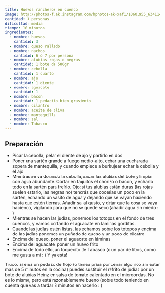 ```yaml
---
title: Huevos rancheros en cuenco
image: http://photos-f.ak.instagram.com/hphotos-ak-xaf1/10601955_634114066703869_1826285216_n.jpg
cantidad: 3 personas
dificultad: media
tiempo: 10 minutos
ingredientes:
  - nombre: huevos
    cantidad: 3
  - nombre: queso rallado
  - nombre: nachos
    cantidad: 6 ó 7 por persona
  - nombre: alubias rojas o negras
    cantidad: 1 bote de 500gr
  - nombre: cebolla
    cantidad: 1 cuarto
  - nombre: ajo
    cantidad: 1 diente
  - nombre: aguacate
    cantidad: 1
  - nombre: bacon
    cantidad: 1 pedacito bien grasiento
  - nombre: cilantro
  - nombre: aceite de oliva
  - nombre: mantequilla
  - nombre: sal
  - nombre: Tabasco
---
```


## Preparación

- Picar la cebolla, pelar el diente de ajo y partirlo en dos
- Poner una sartén grande a fuego medio-alto, echar una cucharada sopera de mantequilla, y cuando empiece a burbujear echar la cebolla y el ajo
- Mientras se va dorando la cebolla, sacar las alubias del bote y limpiar con agua abundante. Cortar en taquitos el chorizo o bacon, y echarlo todo en la sartén para freírlo. Ojo: si tus alubias están duras (las rojas suelen estarlo, las negras no) tendrás que cocerlas un poco en la sartén, echando un vasito de agua y dejando que se vayan haciendo hasta que estén tiernas. Añadir sal al gusto, y dejar que la cosa se vaya haciendo, vigilando para que no se quede seco (añadir agua sin miedo : )
- Mientras se hacen las judías, ponemos los totopos en el fondo de tres cuencos, y vamos cortando el aguacate en laminas gorditas.
- Cuando las judías estén listas, las echamos sobre los totopos y encima de las judías ponemos un puñado de queso y un poco de cilantro
- Encima del queso, poner el aguacate en láminas
- Encima del aguacate, poner un huevo frito
- Encima de todo ello, un toquecito de Tabasco (o un par de litros, como me gusta a mi : ) Y ya esta!

Truco: si eres un pedazo de flojo (o tienes prisa por cenar algo rico sin estar mas de 5 minutos en la cocina) puedes sustituir el refrito de judías por un bote de alubias Heinz en salsa de tomate calentado en el microondas. No es lo mismo, pero está razonablemente bueno (sobre todo teniendo en cuenta que vas a tardar 3 minutos en hacerlo : )
